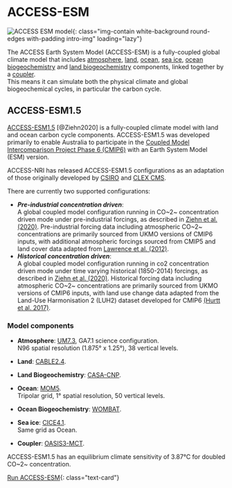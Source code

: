 # ACCESS-ESM

![ACCESS ESM model](/assets/model-config-logos/configurations-without-titles/access-esm.png){: class="img-contain white-background round-edges with-padding intro-img" loading="lazy"}

The ACCESS Earth System Model (ACCESS-ESM) is a fully-coupled global climate model that includes [atmosphere](/models/model_components/atmosphere), [land](/models/model_components/land), [ocean](/models/model_components/ocean), [sea ice](/models/model_components/sea-ice), [ocean biogeochemistry](/models/model_components/bgc_ocean) and [land biogeochemistry](/models/model_components/bgc_land) components, linked together by a [coupler](/models/model_components/coupler).<br>
This means it can simulate both the physical climate and global biogeochemical cycles, in particular the carbon cycle.

## ACCESS-ESM1.5

[ACCESS-ESM1.5](https://www.publish.csiro.au/es/ES19035) [@Ziehn2020] is a fully-coupled climate model with land and ocean carbon cycle components. ACCESS-ESM1.5 was developed primarily to enable Australia to participate in the [Coupled Model Intercomparison Project Phase 6 (CMIP6)](https://wcrp-cmip.org/cmip6/) with an Earth System Model (ESM) version.

ACCESS-NRI has released ACCESS-ESM1.5 configurations as an adaptation of those originally developed by [CSIRO](https://www.csiro.au/en/research/environmental-impacts/climate-change/climate-science-centre) and [CLEX CMS](https://github.com/coecms/access-esm).

There are currently two supported configurations:

- ***Pre-industrial concentration driven***:<br>
      A global coupled model configuration running in CO~2~ concentration driven mode under pre-industrial forcings, as described in [Ziehn et al. (2020)](https://doi.org/10.1071/ES19035).
      Pre-industrial forcing data including atmospheric CO~2~ concentrations are primarily sourced from UKMO versions of CMIP6 inputs, with additional atmospheric forcings sourced from CMIP5 and land cover data adapted from [Lawrence et al. (2012)](https://doi.org/10.1175/JCLI-D-11-00256.1).
- ***Historical concentration driven***:<br>
      A global coupled model configuration running in co2 concentration driven mode under time varying historical (1850-2014) forcings, as described in [Ziehn et al. (2020)](https://doi.org/10.1071/ES19035).
      Historical forcing data including atmospheric CO~2~ concentrations are primarily sourced from UKMO versions of CMIP6 inputs, with land use change data adapted from the Land-Use Harmonisation 2 (LUH2) dataset developed for CMIP6 [(Hurtt et al. 2017)](https://doi.org/10.22033/ESGF/input4MIPs.1127).

### Model components
- **Atmosphere**: [UM7.3](/models/model_components/atmosphere#unified-model-um), GA7.1 science configuration.<br>
  N96 spatial resolution (1.875° x 1.25°), 38 vertical levels.

- **Land**: [CABLE2.4](/models/model_components/land#cable).

- **Land Biogeochemistry**: [CASA-CNP](/models/model_components/bgc_land#casa-cnp).

- **Ocean**: [MOM5](/models/model_components/ocean#mom5).<br>
  Tripolar grid, 1° spatial resolution, 50 vertical levels.

- **Ocean Biogeochemistry**: [WOMBAT](/models/model_components/bgc_ocean#wombat).

- **Sea ice**: [CICE4.1](/models/model_components/sea-ice#cice4).<br>
  Same grid as Ocean.

- **Coupler**: [OASIS3-MCT](/models/model_components/coupler#oasis3-mct).

ACCESS-ESM1.5 has an equilibrium climate sensitivity of 3.87°C for doubled CO~2~ concentration.

[Run ACCESS-ESM](/models/run-a-model/run-access-esm){: class="text-card"}